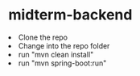 # midterm-backend


<li> Clone the repo </li>
 <li>Change into the repo folder </li>
 <li>run "mvn clean install" </li>
<li> run "mvn spring-boot:run" </li>
